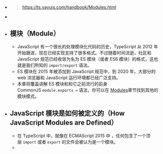 - > https://ts.yayujs.com/handbook/Modules.html
-
- ## 模块（Module）
	- JavaScript 有一个很长的处理模块化代码的历史，TypeScript 从 2012 年开始跟进，现在已经实现支持了很多格式。不过随着时间流逝，社区和 JavaScript 规范已经收敛为名为 ES 模块（或者 ES6 模块）的格式，这也就是我们所知的 `import/export` 语法。
	- ES 模块在 2015 年被添加到 JavaScript 规范中，到 2020 年，大部分的 web 浏览器和 JavaScript 运行环境都已经广泛支持。
	- 本章将覆盖讲解 ES 模块和和它之前流行的前身 CommonJS `module.exports =` 语法，你可以在 [Modules](https://www.typescriptlang.org/docs/handbook/modules.html)章节找到其他的模块模式。
- ## JavaScript 模块是如何被定义的（How JavaScript Modules are Defined）
	- 在 TypeScript 中，就像在 ECMAScript 2015 中 ，任何包含了一个顶层 `import` 或者 `export` 的文件会被认为是一个模块。
	-